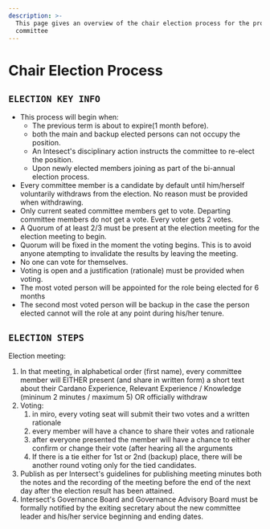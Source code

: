 ```yaml
---
description: >-
  This page gives an overview of the chair election process for the product
  committee
---
```


# Chair Election Process

## **`ELECTION KEY INFO`**

* This process will begin when:
  * The previous term is about to expire(1 month before).
  * both the main and backup elected persons can not occupy the position.
  * An Intesect's disciplinary action instructs the committee to re-elect the position.
  * Upon newly elected members joining as part of the bi-annual election process.
* Every committee member is a candidate by default until him/herself voluntarily withdraws from the election. No reason must be provided when withdrawing.
* Only current seated committee members get to vote.  Departing committee members do not get a vote. Every voter gets 2 votes.
* A Quorum of at least 2/3 must be present at the election meeting for the election meeting to begin.
* Quorum will be fixed in the moment the voting begins. This is to avoid anyone atempting to invalidate the results by leaving the meeting.
* No one can vote for themselves.
* Voting is open and a justification (rationale) must be provided when voting.
* The most voted person will be appointed for the role being elected for 6 months
* The second most voted person will be backup in the case the person elected cannot will the role at any point during his/her tenure.

## `ELECTION STEPS`

Election meeting:

1. In that meeting, in alphabetical order (first name), every committee member will EITHER present (and share in written form) a short text about their Cardano Experience, Relevant Experience / Knowledge (mininum 2 minutes / maximum 5) OR  officially withdraw
2. Voting:
   1. in miro, every voting seat will submit their two votes and a written rationale
   2. every member will have a chance to share their votes and rationale
   3. after everyone presented the member will have a chance to either confirm or change their vote (after hearing all the arguments
   4. If there is a tie either for 1st or 2nd (backup) place, there will be another round voting only for the tied candidates.
3. Publish as per Intersect's guidelines for publishing meeting minutes both the notes and the recording of the meeting before the end of the next day after the election result has been attained.
4. Intersect's Governance Board and Governance Advisory Board must be formally notified by the exiting secretary about the new committee leader and his/her service beginning and ending dates.
